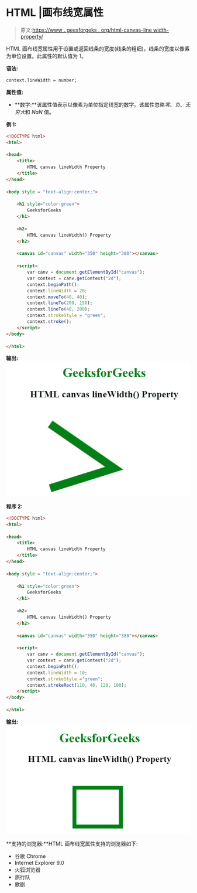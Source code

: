 # HTML |画布线宽属性

> 原文:[https://www . geesforgeks . org/html-canvas-line width-property/](https://www.geeksforgeeks.org/html-canvas-linewidth-property/)

HTML 画布线宽属性用于设置或返回线条的宽度(线条的粗细)。线条的宽度以像素为单位设置。此属性的默认值为 1。

**语法:**

```html
context.lineWidth = number;
```

**属性值:**

*   **数字:**该属性值表示以像素为单位指定线宽的数字。该属性忽略*零*、*负*、*无穷大*和 *NaN* 值。

**例 1:**

```html
<!DOCTYPE html>
<html>

<head> 
    <title> 
        HTML canvas lineWidth Property
    </title> 
</head> 

<body style = "text-align:center;">

    <h1 style="color:green"> 
        GeeksforGeeks 
    </h1> 

    <h2> 
        HTML canvas lineWidth() Property 
    </h2> 

    <canvas id="canvas" width="350" height="380"></canvas>

    <script>
        var canv = document.getElementById("canvas");
        var context = canv.getContext("2d");
        context.beginPath();
        context.lineWidth = 20;
        context.moveTo(40, 40);
        context.lineTo(200, 150);
        context.lineTo(40, 200);
        context.strokeStyle = "green";
        context.stroke();
    </script>
</body>

</html>                    
```

**输出:**
![](img/98f3e1e389ca3a4aba9a92252b2f4834.png)

**程序 2:**

```html
<!DOCTYPE html>
<html>

<head> 
    <title> 
        HTML canvas lineWidth Property
    </title> 
</head> 

<body style = "text-align:center;">

    <h1 style="color:green"> 
        GeeksforGeeks 
    </h1> 

    <h2> 
        HTML canvas lineWidth() Property 
    </h2> 

    <canvas id="canvas" width="350" height="380"></canvas>

    <script>
        var canv = document.getElementById("canvas");
        var context = canv.getContext("2d");
        context.beginPath();
        context.lineWidth = 10;
        context.strokeStyle ="green";
        context.strokeRect(110, 40, 120, 100);
    </script>
</body>

</html>                    
```

**输出:**
![](img/b37dd4fb9708cea7d5a05189be2277bb.png)

**支持的浏览器:**HTML 画布线宽属性支持的浏览器如下:

*   谷歌 Chrome
*   Internet Explorer 9.0
*   火狐浏览器
*   旅行队
*   歌剧